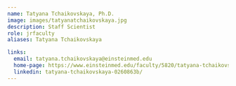 ```yaml
---
name: Tatyana Tchaikovskaya, Ph.D.
image: images/tatyanatchaikovskaya.jpg
description: Staff Scientist
role: jrfaculty
aliases: Tatyana Tchaikovskaya

links:
  email: tatyana.tchaikovskaya@einsteinmed.edu
  home-page: https://www.einsteinmed.edu/faculty/5820/tatyana-tchaikovskaya/
  linkedin: tatyana-tchaikovskaya-0260863b/
---
```



